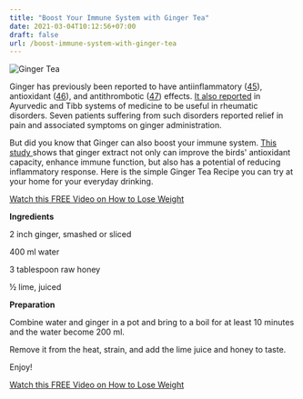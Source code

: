 ```yaml
---
title: "Boost Your Immune System with Ginger Tea"
date: 2021-03-04T10:12:56+07:00
draft: false
url: /boost-immune-system-with-ginger-tea
---
```


<img src="/img/ginger-tea.webp" alt="Ginger Tea" />
<p>Ginger has previously been reported to have antiinflammatory (<a target="_blank" href="https://insight.jci.org/articles/view/138385#B45">45</a>), 
antioxidant (<a target="_blank" href="https://insight.jci.org/articles/view/138385#B46">46</a>), and antithrombotic (<a target="_blank" href="https://insight.jci.org/articles/view/138385#B47">47</a>) effects. 
<a target="_blank" href="https://pubmed.ncbi.nlm.nih.gov/2501634/">It also reported</a> in Ayurvedic and Tibb systems of medicine to be useful in rheumatic 
disorders. Seven patients suffering from such disorders reported relief in pain and associated symptoms on ginger administration.</p>
<p>But did you know that Ginger can also boost your immune system. <a target="_blank" href="https://pubmed.ncbi.nlm.nih.gov/31890918/">This study </a>shows that ginger extract not only can improve the birds' 
antioxidant capacity, enhance immune function, but also has a potential of reducing inflammatory response. Here is the simple Ginger Tea Recipe
you can try at your home for your everyday drinking.</p>
<div class="card">
	<div class="card-body">
		<p class="text-center"><a class="btn btn-success " href="http://araneta7.1keto.hop.clickbank.net/">Watch this FREE Video on How to Lose Weight</a></p>
	</div>	
</div>	
<p><strong>Ingredients</strong></p>
<p>2 inch ginger, smashed or sliced</p>
<p>400 ml water</p>
<p>3 tablespoon raw honey</p>
<p>½ lime, juiced</p>

<p><strong>Preparation</strong></p>
<p>Combine water and ginger in a pot  and bring to a boil for at least 10 minutes and the water become 200 ml.</p>
<p>Remove it from the heat, strain, and add the lime juice and honey to taste.</p>
<p>Enjoy!</p>

<div class="card">
	<div class="card-body">
		<p class="text-center"><a class="btn btn-success " href="http://araneta7.1keto.hop.clickbank.net/">Watch this FREE Video on How to Lose Weight</a></p>
	</div>	
</div>	
